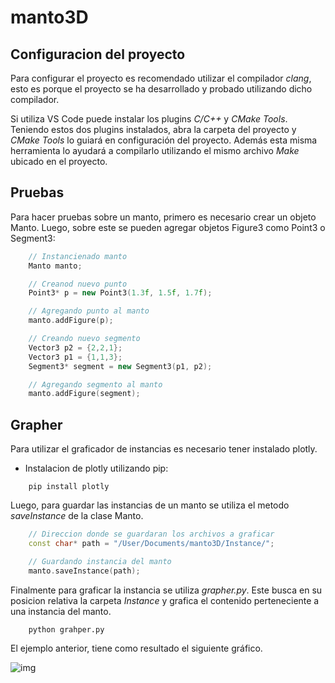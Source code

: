 # manto3D

## Configuracion del proyecto
Para configurar el proyecto es recomendado utilizar el compilador *clang*, esto
es porque el proyecto se ha desarrollado y probado utilizando dicho compilador.

Si utiliza VS Code puede instalar los plugins *C/C++* y *CMake Tools*. Teniendo estos dos plugins instalados, abra la carpeta del proyecto y *CMake Tools* lo guiará en configuración del proyecto. Además esta misma herramienta lo ayudará a compilarlo utilizando el mismo archivo *Make* ubicado en el proyecto.

## Pruebas
Para hacer pruebas sobre un manto, primero es necesario crear un objeto Manto. Luego, sobre este se pueden agregar objetos Figure3 como Point3 o Segment3:
```cpp
    // Instancienado manto
    Manto manto;

    // Creanod nuevo punto
    Point3* p = new Point3(1.3f, 1.5f, 1.7f);

    // Agregando punto al manto
    manto.addFigure(p);

    // Creando nuevo segmento
    Vector3 p2 = {2,2,1};
    Vector3 p1 = {1,1,3};
    Segment3* segment = new Segment3(p1, p2);

    // Agregando segmento al manto
    manto.addFigure(segment);
```

## Grapher
Para utilizar el graficador de instancias es necesario tener instalado plotly.

- Instalacion de plotly utilizando pip: 
```batch
    pip install plotly
```

Luego, para guardar las instancias de un manto se utiliza el metodo *saveInstance* de la clase Manto.
```cpp
    // Direccion donde se guardaran los archivos a graficar
    const char* path = "/User/Documents/manto3D/Instance/";

    // Guardando instancia del manto
    manto.saveInstance(path);
```

Finalmente para graficar la instancia se utiliza *grapher.py*. Este busca en su posicion relativa la carpeta *Instance* y grafica el contenido perteneciente a una instancia del manto.
```batch
    python grahper.py
```
El ejemplo anterior, tiene como resultado el siguiente gráfico.

![img](https://i.ibb.co/92smLt4/Captura-de-Pantalla-2020-01-01-a-la-s-20-40-56.png)

